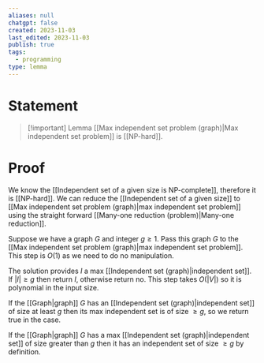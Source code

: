 ```yaml
---
aliases: null
chatgpt: false
created: 2023-11-03
last_edited: 2023-11-03
publish: true
tags:
  - programming
type: lemma
---
```

# Statement

> [!important] Lemma
> [[Max independent set problem (graph)|Max independent set problem]] is [[NP-hard]].

# Proof

We know the [[Independent set of a given size is NP-complete]], therefore it is [[NP-hard]]. We can reduce the [[Independent set of a given size]] to [[Max independent set problem (graph)|max independent set problem]] using the straight forward [[Many-one reduction (problem)|Many-one reduction]].

Suppose we have a graph $G$ and integer $g \geq 1$. Pass this graph $G$ to the [[Max independent set problem (graph)|max independent set problem]]. This step is $O(1)$ as we need to do no manipulation.

The solution provides $I$ a max [[Independent set (graph)|independent set]]. If $\vert I \vert \geq g$ then return $I$, otherwise return no. This step takes $O(\vert V \vert)$ so it is polynomial in the input size.

If the [[Graph|graph]] $G$ has an [[Independent set (graph)|independent set]] of size at least $g$ then its max independent set is of size $\geq g$, so we return true in the case.

If the [[Graph|graph]] $G$ has a max [[Independent set (graph)|independent set]] of size greater than $g$ then it has an independent set of size $\geq g$ by definition.
